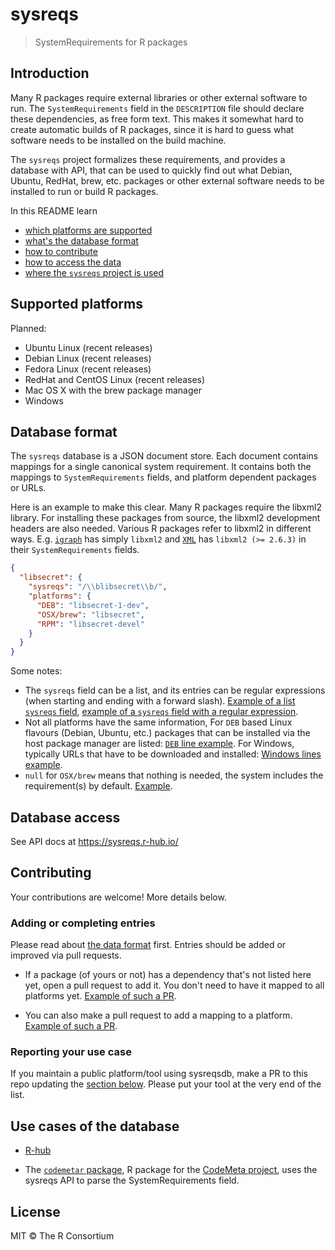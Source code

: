 
# sysreqs

> SystemRequirements for R packages

## Introduction

Many R packages require external libraries or other external software to
run. The `SystemRequirements` field in the `DESCRIPTION` file should declare
these dependencies, as free form text. This makes it somewhat hard to
create automatic builds of R packages, since it is hard to guess what
software needs to be installed on the build machine.

The `sysreqs` project formalizes these requirements, and provides a database
with API, that can be used to quickly find out what Debian, Ubuntu,
RedHat, brew, etc. packages or other external software needs to be installed
to run or build R packages.

In this README learn 

* [which platforms are supported](#supported-platforms)
* [what's the database format](#database-format)
* [how to contribute](#contributing)
* [how to access the data](#database-access)
* [where the `sysreqs` project is used](#use-cases-of-the-database)


## Supported platforms

Planned:
* Ubuntu Linux (recent releases)
* Debian Linux (recent releases)
* Fedora Linux (recent releases)
* RedHat and CentOS Linux (recent releases)
* Mac OS X with the brew package manager
* Windows

## Database format

The `sysreqs` database is a JSON document store. Each document contains
mappings for a single canonical system requirement. It contains both
the mappings to `SystemRequirements` fields, and platform dependent packages
or URLs.

Here is an example to make this clear. Many R packages require the libxml2
library. For installing these packages from source, the libxml2 development
headers are also needed. Various R packages refer to libxml2 in different
ways. E.g. [`igraph`](https://cran.r-project.org/web/packages/igraph/index.html) has simply `libxml2` and [`XML`](https://cran.r-project.org/web/packages/XML/index.html) has `libxml2 (>= 2.6.3)`
in their `SystemRequirements` fields.

```json
{
  "libsecret": {
    "sysreqs": "/\\blibsecret\\b/",
    "platforms": {
      "DEB": "libsecret-1-dev",
      "OSX/brew": "libsecret",
      "RPM": "libsecret-devel"
    }
  }
}
```

Some notes:
* The `sysreqs` field can be a list, and its entries can be regular
  expressions (when starting and ending with a forward slash). [Example of a list `sysreqs` field](https://github.com/r-hub/sysreqsdb/blob/9c0acc932a11b1eb9f1600e27ca39a4d7deb0425/sysreqs/cairo.json#L3), [example of a `sysreqs` field with a regular expression](https://github.com/r-hub/sysreqsdb/blob/9c0acc932a11b1eb9f1600e27ca39a4d7deb0425/sysreqs/imagemagick.json#L3).
* Not all platforms have the same information, For `DEB` based Linux
  flavours (Debian, Ubuntu, etc.) packages that can be installed via the
  host package manager are listed: [`DEB` line example](https://github.com/r-hub/sysreqsdb/blob/9c0acc932a11b1eb9f1600e27ca39a4d7deb0425/sysreqs/cmake.json#L5). For Windows, typically URLs that have
  to be downloaded and installed: [Windows lines example](https://github.com/r-hub/sysreqsdb/blob/9c0acc932a11b1eb9f1600e27ca39a4d7deb0425/sysreqs/cmake.json#L8).
* `null` for `OSX/brew` means that nothing is needed, the system includes
  the requirement(s) by default. [Example](https://github.com/r-hub/sysreqsdb/blob/92ab711e2ddd5aa8ebb93f6a1fdc1d2b9012bc75/sysreqs/libbi.json#L5).

## Database access

See API docs at <https://sysreqs.r-hub.io/>

## Contributing

Your contributions are welcome! More details below.

### Adding or completing entries

Please read about [the data format](#database-format) first. Entries should be added or improved via pull requests.

* If a package (of yours or not) has a dependency that's not listed here yet, open a pull request to add it. You don't need to have it mapped to all platforms yet. [Example of such a PR](https://github.com/r-hub/sysreqsdb/pull/46).

* You can also make a pull request to add a mapping to a platform. [Example of such a PR](https://github.com/r-hub/sysreqsdb/pull/47).

### Reporting your use case

If you maintain a public platform/tool using sysreqsdb, make a PR to this repo updating the [section below](#use-cases-of-the-database). Please put your tool at the very end of the list.

## Use cases of the database

* [R-hub](https://builder.r-hub.io/)

* The [`codemetar` package](https://github.com/ropensci/codemetar), R package for the [CodeMeta project](https://codemeta.github.io/), uses the sysreqs API to parse the SystemRequirements field.

## License

MIT © The R Consortium

